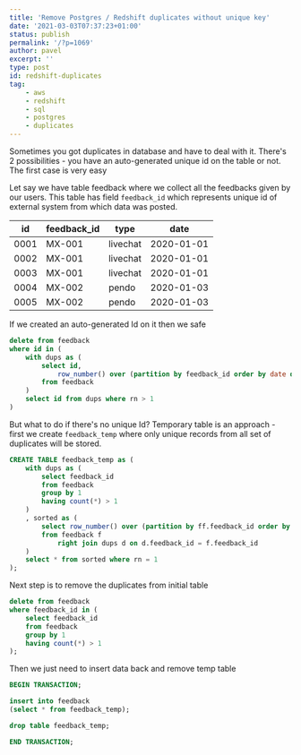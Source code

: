 ```yaml
---
title: 'Remove Postgres / Redshift duplicates without unique key'
date: '2021-03-03T07:37:23+01:00'
status: publish
permalink: '/?p=1069'
author: pavel
excerpt: ''
type: post
id: redshift-duplicates
tag:
    - aws
    - redshift
    - sql
    - postgres
    - duplicates
---
```


Sometimes you got duplicates in database and have to deal with it. There's 2 possibilities - you have an auto-generated unique id on the table or not. The first case is very easy

Let say we have table feedback where we collect all the feedbacks given by our users. This table has field `feedback_id` which represents unique id of external system from which data was posted.


<table>
    <thead>
        <tr>
            <th>id</th>
            <th>feedback_id</th>
            <th>type</th>
            <th>date</th>
        </tr>
    </thead>
    <tbody >
        <tr>
            <td>0001</td>
            <td>MX-001</td>
            <td>livechat</td>
            <td>2020-01-01</td>
        </tr>
        <tr>
            <td>0002</td>
            <td>MX-001</td>
            <td>livechat</td>
            <td>2020-01-01</td>
        </tr>
        <tr>
            <td>0003</td>
            <td>MX-001</td>
            <td>livechat</td>
            <td>2020-01-01</td>
        </tr>
        <tr>
            <td>0004</td>
            <td>MX-002</td>
            <td>pendo</td>
            <td>2020-01-03</td>
        </tr>
        <tr>
            <td>0005</td>
            <td>MX-002</td>
            <td>pendo</td>
            <td>2020-01-03</td>
        </tr>
    </tbody>
</table>

If we created an auto-generated Id on it then we safe

```sql
delete from feedback
where id in (
    with dups as (
        select id,
            row_number() over (partition by feedback_id order by date desc) rn
        from feedback
    )
    select id from dups where rn > 1
)
```

But what to do if there's no unique Id? Temporary table is an approach - first we create `feedback_temp` where only unique records from all set of duplicates will be stored.

```sql
CREATE TABLE feedback_temp as (
    with dups as (
        select feedback_id
        from feedback
        group by 1
        having count(*) > 1
    )
    , sorted as (
        select row_number() over (partition by ff.feedback_id order by date desc) rn, f.*
        from feedback f
            right join dups d on d.feedback_id = f.feedback_id
    )
    select * from sorted where rn = 1
);
```

Next step is to remove the duplicates from initial table
```sql
delete from feedback
where feedback_id in (
    select feedback_id
    from feedback
    group by 1
    having count(*) > 1
);
```

Then we just need to insert data back and remove temp table
```sql
BEGIN TRANSACTION;

insert into feedback
(select * from feedback_temp);

drop table feedback_temp;

END TRANSACTION;
```

